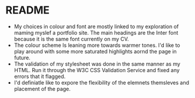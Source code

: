 <h1>README</h1>

<ul>
<li>
My choices in colour and font are mostly linked to my exploration of maming myslef a portfolio site. The main headings are the Inter font because it is the same font currently on my CV.
</li>
<li>
The colour scheme Is leaning more towards warmer tones. I'd like to play around with some more saturated highlights aornd the page in future.
</li>
<li>
The validation of my stylesheet was done in the same manner as my HTML. Run it through the W3C CSS Validation Service and fixed any errors that it flagged.
</li>
<li>
I'd definiatle like to expore the flexibility of the elemnets themsleves and placement of the page.
</li>
</ul>
